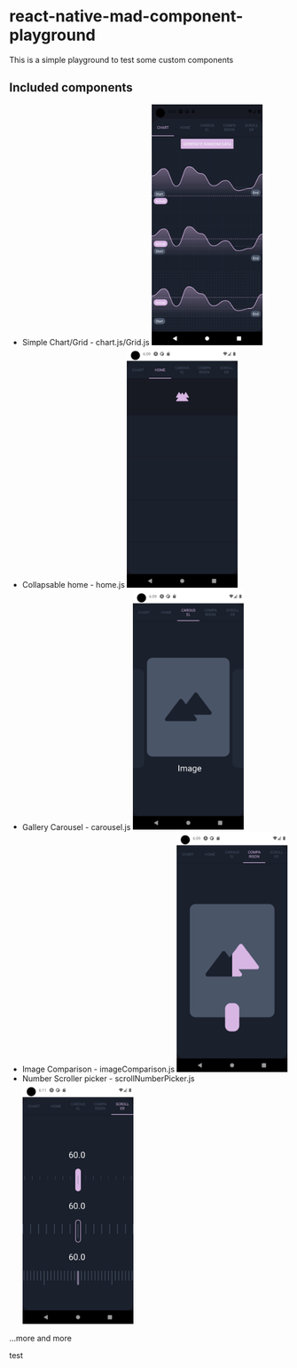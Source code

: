 # react-native-mad-component-playground

This is a simple playground to test some custom components

## Included components

- Simple Chart/Grid - chart.js/Grid.js
  <img src="screenshot/Screenshot_1638475244.png" width="200" />
- Collapsable home - home.js
  <img src="screenshot/Screenshot_1638468588.png" width="200" />
- Gallery Carousel - carousel.js
  <img src="screenshot/Screenshot_1638468596.png" width="200" />
- Image Comparison - imageComparison.js
  <img src="screenshot/Screenshot_1638468600.png" width="200" />
- Number Scroller picker - scrollNumberPicker.js
  <img src="screenshot/Screenshot_1638468671.png" width="200" />

...more and more

test
